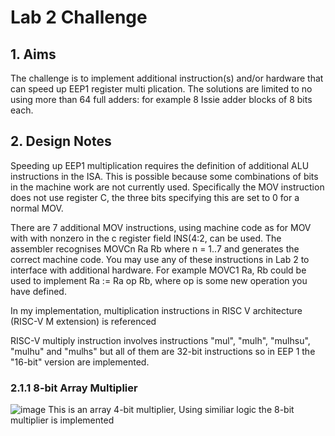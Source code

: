 # Lab 2 Challenge

## 1. Aims
The challenge is to implement additional instruction(s) and/or hardware that can speed up EEP1 register multi
plication. The solutions are limited to no using more than 64 full adders: for example 8 Issie adder blocks of 8 bits each.

## 2. Design Notes
Speeding up EEP1 multiplication requires the definition of additional ALU instructions in the ISA. This
is possible because some combinations of bits in the machine work are not currently used. Specifically the MOV
instruction does not use register C, the three bits specifying this are set to 0 for a normal MOV.

There are 7 additional MOV instructions, using machine code as for MOV with with nonzero in the c register field
INS(4:2, can be used. The assembler recognises MOVCn Ra Rb where n = 1..7 and generates the correct machine
code. You may use any of these instructions in Lab 2 to interface with additional hardware. For example MOVC1
Ra, Rb could be used to implement Ra := Ra op Rb, where op is some new operation you have defined.

In my implementation, multiplication instructions in RISC V architecture (RISC-V M extension) is referenced

RISC-V multiply instruction involves instructions "mul", "mulh", "mulhsu", "mulhu" and "mulhs" but all of them are 32-bit instructions so in EEP 1 the "16-bit" version are implemented.

### 2.1.1 8-bit Array Multiplier
![image](https://github.com/user-attachments/assets/c44e79a5-4843-45cd-a8d9-77e190f87a15)
This is an array 4-bit multiplier, Using similiar logic the 8-bit multiplier is implemented 
